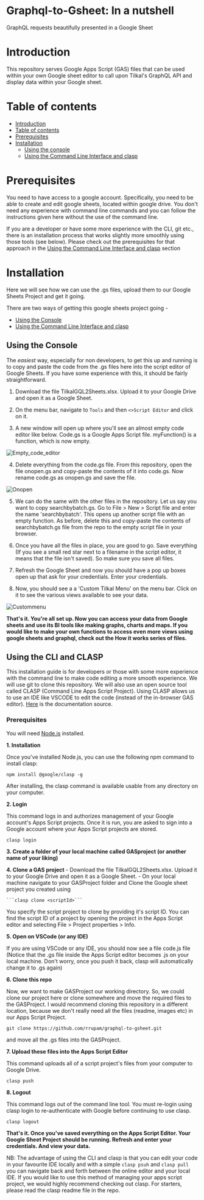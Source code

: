 # Graphql-to-Gsheet: In a nutshell
GraphQL requests beautifully presented in a Google Sheet

# Introduction 
This repository serves Google Apps Script (GAS) files that can be used within your own Google sheet editor to call upon Tilkal's GraphQL API and display data within your Google sheet.

Table of contents
=================

<!--ts-->
   * [Introduction](#introduction)
   * [Table of contents](#table-of-contents)
   * [Prerequisites](#prerequisites)
   * [Installation](#installation)
      * [Using the console](#using-the-console)
      * [Using the Command Line Interface and clasp](#using-the-CLI-and-CLASP)
<!--te-->

# Prerequisites

You need to have access to a google account. Specifically, you need to be able to create and edit google sheets, located within google drive. 
You don't need any experience with command line commands and you can follow the instructions given here without the use of the command line. 

If you are a developer or have some more experience with the CLI, git etc., there is an installation process that works slightly more smoothly using those tools (see below). Please check out the prerequisites for that approach in the [Using the Command Line Interface and clasp](#using-the-CLI-and-CLASP) section

 # Installation
 
 Here we will see how we can use the .gs files, upload them to our Google Sheets Project and get it going. 
 
 There are two ways of getting this google sheets project going -
 <!--ts-->
   * [Using the Console](#using-the-console)
   * [Using the Command Line Interface and clasp](#using-the-cli)
<!--te-->

## Using the Console

The *easiest* way, especially for non developers, to get this up and running is to copy and paste the code from the .gs files here into the script editor of Google Sheets. If you have some experience with this, it should be fairly straightforward. 

1. Download the file TilkalGQL2Sheets.xlsx. Upload it to your Google Drive and open it as a Google Sheet. 

2. On the menu bar, navigate to `Tools` and then  `<>Script Editor` and click on it.

3. A new window will open up where you'll see an almost empty code editor like below. Code.gs is a Google Apps Script file. myFunction() is a function, which is now empty.

![Empty_code_editor](/Images/gaseditor.png)

4. Delete everything from the code.gs file. From this repository, open the file onopen.gs and copy-paste the contents of it into code.gs. Now rename code.gs as      onopen.gs and save the file. 

![Onopen](/Images/onopen.png)
  
5. We can do the same with the other files in the repository. Let us say you want to copy searchbybatch.gs. Go to File > New > Script file and enter the name 'searchbybatch'. This opens up another script file with an empty function. As before, delete this and copy-paste the contents of searchbybatch.gs file from the repo to the empty script file in your browser. 

6. Once you have all the files in place, you are good to go. Save everything (If you see a small red star next to a filename in the script editor, it means that the file isn't saved). So make sure you save all files. 

7. Refresh the Google Sheet and now you should have a pop up boxes open up that ask for your credentials. Enter your credentials. 

8. Now, you should see a a 'Custom Tilkal Menu' on the menu bar. Click on it to see the various views available to see your data. 

![Custommenu](/Images/custommenu.png)

**That's it. You're all set up. Now you can access your data from Google sheets and use its BI tools like making graphs, charts and maps. If you would like to make your own functions to access even more views using google sheets and graphql, check out the How it works series of files.**

## Using the CLI and CLASP

This installation guide is for developers or those with some more experience with the command line to make code editing a more smooth experience. We will use git to clone this repository. We will also use an open source tool called CLASP (Command Line Apps Script Project). Using CLASP allows us to use an IDE like VSCODE to edit the code (instead of the in-browser GAS editor). [Here](https://developers.google.com/apps-script/guides/clasp) is the documentation source. 

### Prerequisites
You will need [Node.js](https://nodejs.org/en/download/) installed.  

**1. Installation**

Once you've installed Node.js, you can use the following npm command to install clasp:

```npm install @google/clasp -g```

After installing, the clasp command is available usable from any directory on your computer.

**2. Login**

This command logs in and authorizes management of your Google account's Apps Script projects. Once it is run, you are asked to sign into a Google account where your Apps Script projects are stored.

```clasp login```

**3. Create a folder of your local machine called GASproject (or another name of your liking)**

**4. Clone a GAS project**
     - Download the file TilkalGQL2Sheets.xlsx. Upload it to your Google Drive and open it as a Google Sheet. 
     - On your local machine navigate to your GASProject folder and Clone the Google sheet project you created using 
    
    ```clasp clone <scriptId>```

You specify the script project to clone by providing it's script ID. You can find the script ID of a project by opening the project in the Apps Script editor and selecting File > Project properties > Info.

**5. Open on VSCode (or any IDE)**

If you are using VSCode or any IDE, you should now see a file code.js file (Notice that the .gs file inside the Apps Script editor becomes .js on your local machine. Don't worry, once you push it back, clasp will automatically change it to .gs again)

**6. Clone this repo**

Now, we want to make GASProject our working directory. So, we could clone our project here or clone somewhere and move the required files to the GASProject. I would recommend cloning this repository in a different location, because we don't really need all the files (readme, images etc) in our Apps Script Project. 

```git clone https://github.com/rrupam/graphql-to-gsheet.git``` 

and move all the .gs files into the GASProject.

**7. Upload these files into the Apps Script Editor**

 This command uploads all of a script project's files from your computer to Google Drive.

```clasp push```

**8. Logout**

This command logs out of the command line tool. You must re-login using clasp login to re-authenticate with Google before continuing to use clasp.

```clasp logout```

**That's it. Once you've saved everything on the Apps Script Editor. Your Google Sheet Project should be running. Refresh and enter your credentials. And view your data.**

NB: The advantage of using the CLI and clasp is that you can edit your code in your favourite IDE locally and with a simple ```clasp psuh``` and ```clasp pull``` you can navigate back and forth between the online editor and your local IDE. If you would like to use this method of managing your apps script project, we would highly recommend checking out clasp. For starters, please read the clasp readme file in the repo.
